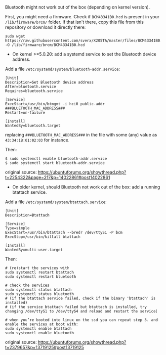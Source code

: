 Bluetooth might not work out of the box (depending on kernel version).

First, you might need a firmware. Check if `BCM43341B0.hcd` is present in your `/lib/firmware/brcm/` folder. If that isn't there, copy this file from this repository or download it directly there:

```
sudo wget https://raw.githubusercontent.com/sverx/X205TA/master/files/BCM43341B0.hcd -O /lib/firmware/brcm/BCM43341B0.hcd
```

* On kernel >=5.0.20: add a systemd service to set the Bluetooth device address.

Add a file `/etc/systemd/system/bluetooth-addr.service`:

```
[Unit]
Description=Set Bluetooth device address
After=bluetooth.service
Requires=bluetooth.service

[Service]
ExecStart=/usr/bin/btmgmt -i hci0 public-addr ###BLUETOOTH_MAC_ADDRESS###
Restart=on-failure

[Install]
WantedBy=bluetooth.target
```
replacing `###BLUETOOTH_MAC_ADDRESS###` in the file with some (any) value as `43:34:1B:01:02:03` for instance.

Then:
```
$ sudo systemctl enable bluetooth-addr.service
$ sudo systemctl start bluetooth-addr.service
```
original source: https://ubuntuforums.org/showthread.php?t=2254322&page=217&p=14022861#post14022861

* On older kernel, should Bluetooth not work out of the box: add a running btattach service.

Add a file `/etc/systemd/system/btattach.service`:

```
[Unit]
Description=Btattach

[Service]
Type=simple
ExecStart=/usr/bin/btattach --bredr /dev/ttyS1 -P bcm
ExecStop=/usr/bin/killall btattach

[Install]
WantedBy=multi-user.target
```

Then:


```
# (re)start the services with
sudo systemctl restart btattach
sudo systemctl restart bluetooth

# check the services
sudo systemctl status btattach
sudo systemctl status bluetooth
# (if the btattach service failed, check if the binary 'btattach' is installed)
# (if the service btattach failed but btattach is installed, try changing /dev/ttyS1 to /dev/ttyS4 and reload and restart the service)

# when you’re booted into linux on the ssd you can repeat step 3. and enable the services at boot with:
sudo systemctl enable btattach
sudo systemctl enable bluetooth
```

original source: https://ubuntuforums.org/showthread.php?t=2379657&p=13719125#post13719125

